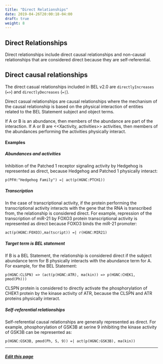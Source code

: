 ```yaml
---
title: "Direct Relationships"
date: 2019-04-26T20:00:18-04:00
draft: true
weight: 8
---
```


## Direct Relationships

Direct relationships include direct causal relationships and non-causal relationships that are considered direct because they are self-referential.

## Direct causal relationships

The direct casual relationships included in BEL v2.0 are `directlyIncreases` (`=>`) and `directlyDecreases` (`=|`).

Direct casual relationships are causal relationships where the mechanism of the causal relationship is based on the physical interaction of entities related to the BEL Statement subject and object terms.

If A or B is an abundance, then members of the abundance are part of the interaction. If A or B are <<Xactivity, activities>> activities, then members of the abundances performing the activities physically interact.

#### Examples

##### Abundances and activities

Inhibition of the Patched 1 receptor signaling activity by Hedgehog is represented as direct, because Hedgehog and Patched 1 physically interact:

    p(PFH:"Hedgehog Family") =| act(p(HGNC:PTCH1))

##### Transcription

In the case of transcriptional activity, if the protein performing the transcriptional activity interacts with the gene that the RNA is transcribed from, the relationship is considered direct. For example, repression of the transcription of miR-21 by FOXO3 protein transcriptional activity is represented as direct because FOXO3 binds the miR-21 promoter:


    act(p(HGNC:FOXO3),ma(tscript)) =| r(HGNC:MIR21)

##### Target term is BEL statement

If B is a BEL Statement, the relationship is considered direct if the subject abundance term for B physically interacts with the abundance term for A. For example, for the BEL Statement:


    p(HGNC:CLSPN) => (act(p(HGNC:ATR), ma(kin)) => p(HGNC:CHEK1, pmod(Ph)))

CLSPN protein is considered to directly activate the phosphorylation of CHEK1 protein by the kinase activity of ATR, because the CLSPN and ATR proteins physically interact.

##### Self-referential relationships

Self-referential causal relationships are generally represented as direct. For example, phosphorylation of GSK3B at serine 9 inhibiting the kinase activity of GSK3B can be represented as:


    p(HGNC:GSK3B, pmod(Ph, S, 9)) =| act(p(HGNC:GSK3B), ma(kin))

---
##### [Edit this page](https://github.com/belbio/bel_lang_ws/edit/master/content/tutorial/direct.md)
